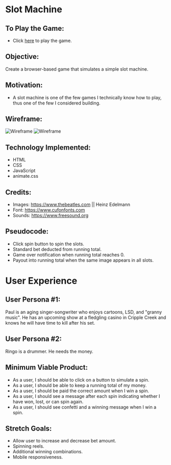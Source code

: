 # Slot Machine 

## To Play the Game:

* Click [here](https://lincolnyouree.github.io/slot-machine-project-1/) to play the game.

## Objective:

Create a browser-based game that simulates a simple slot machine.

## Motivation: 

* A slot machine is one of the few games I technically know how to play, thus one of the few I considered building. 

## Wireframe:

![Wireframe](https://i.imgur.com/wnb6Jkc.jpg)
![Wireframe](https://i.imgur.com/bYB9uuh.png)

## Technology Implemented:

* HTML
* CSS
* JavaScript
* animate.css

## Credits: 

* Images: https://www.thebeatles.com || Heinz Edelmann
* Font: https://www.cufonfonts.com 
* Sounds: https://www.freesound.org 

## Pseudocode:

* Click spin button to spin the slots. 
* Standard bet deducted from running total. 
* Game over notification when running total reaches 0. 
* Payout into running total when the same image appears in all slots. 

# User Experience

## User Persona #1:

Paul is an aging singer-songwriter who enjoys cartoons, LSD, and "granny music". He has an upcoming show at a fledgling casino in Cripple Creek and knows he will have time to kill after his set. 

## User Persona #2:

Ringo is a drummer. He needs the money.

## Minimum Viable Product:
* As a user, I should be able to click on a button to simulate a spin. 
* As a user, I should be able to keep a running total of my money. 
* As a user, I should be paid the correct amount when I win a spin.
* As a user, I should see a message after each spin indicating whether I have won, lost, or can spin again. 
* As a user, I should see confetti and a winning message when I win a spin.  

## Stretch Goals:
* Allow user to increase and decrease bet amount.
* Spinning reels.
* Additional winning combinations. 
* Mobile responsiveness. 